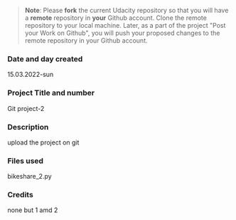 >**Note**: Please **fork** the current Udacity repository so that you will have a **remote** repository in **your** Github account. Clone the remote repository to your local machine. Later, as a part of the project "Post your Work on Github", you will push your proposed changes to the remote repository in your Github account.

### Date and day created
15.03.2022-sun
### Project Title and number 
Git project-2
### Description
upload the project on git
### Files used
bikeshare_2.py
### Credits 
none but 1 amd 2
